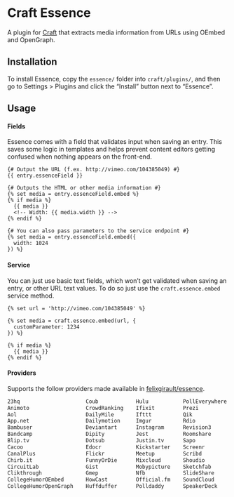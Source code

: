 # Craft Essence

A plugin for [Craft](http://craftcms.com) that extracts media information from URLs using OEmbed and OpenGraph.

## Installation

To install Essence, copy the `essence/` folder into `craft/plugins/`, and then go to Settings > Plugins and click the “Install” button next to “Essence”.

## Usage

#### Fields

Essence comes with a field that validates input when saving an entry. This saves some logic in templates and helps prevent content editors getting confused when nothing appears on the front-end.

```jinja
{# Output the URL (f.ex. http://vimeo.com/104385049) #}
{{ entry.essenceField }}

{# Outputs the HTML or other media information #}
{% set media = entry.essenceField.embed %}
{% if media %}
  {{ media }}
  <!-- Width: {{ media.width }} -->
{% endif %}

{# You can also pass parameters to the service endpoint #}
{% set media = entry.essenceField.embed({
  width: 1024
}) %}
```

#### Service

You can just use basic text fields, which won’t get validated when saving an entry, or other URL text values. To do so just use the `craft.essence.embed` service method.

```jinja
{% set url = 'http://vimeo.com/104385049' %}

{% set media = craft.essence.embed(url, {
  customParameter: 1234
}) %}

{% if media %}
  {{ media }}
{% endif %}
```

#### Providers

Supports the follow providers made available in [felixgirault/essence](https://github.com/felixgirault/essence).

```html
23hq                     Coub            Hulu           PollEverywhere    Spotify
Animoto                  CrowdRanking    Ifixit         Prezi             TedOEmbed
Aol                      DailyMile       Ifttt          Qik               TedOpenGraph
App.net                  Dailymotion     Imgur          Rdio              Twitter
Bambuser                 Deviantart      Instagram      Revision3         Ustream
Bandcamp                 Dipity          Jest           Roomshare         Vhx
Blip.tv                  Dotsub          Justin.tv      Sapo              Viddler
Cacoo                    Edocr           Kickstarter    Screenr           Videojug
CanalPlus                Flickr          Meetup         Scribd            Vimeo
Chirb.it                 FunnyOrDie      Mixcloud       Shoudio           Vine
CircuitLab               Gist            Mobypicture    Sketchfab         Wistia
Clikthrough              Gmep            Nfb            SlideShare        WordPress
CollegeHumorOEmbed       HowCast         Official.fm    SoundCloud        Yfrog
CollegeHumorOpenGraph    Huffduffer      Polldaddy      SpeakerDeck       Youtube
```
